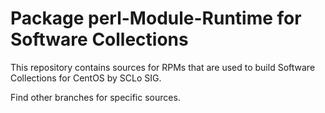 # Package perl-Module-Runtime for Software Collections

This repository contains sources for RPMs that are used
to build Software Collections for CentOS by SCLo SIG.

Find other branches for specific sources.
